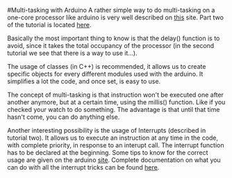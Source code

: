 #Multi-tasking with Arduino
A rather simple way to do multi-tasking on a one-core processor like
 arduino is very well described on [this](https://learn.adafruit.com/multi-tasking-the-arduino-part-1/overview) site.
 Part two of the tutorial is located [here](https://learn.adafruit.com/multi-tasking-the-arduino-part-2/overview).
 
 Basically the most important thing to know is that the delay() function is to avoid, since it takes the total occupancy
  of the processor (in the second tutorial we see that there is a way to use it...).
  
 The usage of classes (in C++) is recommended, it allows us to create specific objects for every different modules 
 used with the arduino. It simplifies a lot the code, and once set, is easy to use.
 
 The concept of multi-tasking is that instruction won't be executed one after another anymore, but at a certain time, using
 the millis() function. Like if you checked your watch to do something.
 The advantage is that until that time hasn't come, you can do anything else.
 
 Another interesting possibility is the usage of Interrupts (described in tutorial two). 
 It allows us to execute an instruction at any time in the code, with complete priority, in response to an interupt 
 call. The interrupt function has to be declared at the beginning. 
 Some tips to know for the correct usage are given on the arduino [site](https://www.arduino.cc/en/Reference/AttachInterrupt).
 Complete documentation on what you can do with all the interrupt tricks can be found [here](http://gammon.com.au/interrupts).